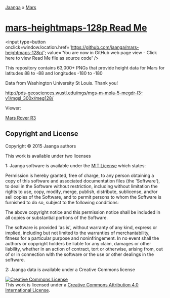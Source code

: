 [Jaanga]( http://jaanga.github.io/ ) &raquo; [Mars]( http://jaanga.github.io/mars/ )

[mars-heightmaps-128p Read Me]( index.html )
===

<span style=display:none; >[You are now in GitHub source code view - click here to view Read Me file as a web page]( http://jaanga.github.io/mars-heightmaps-128p/ "View file as a web page." ) </span>
<input type=button onclick=window.location.href='https://github.com/jaanga/mars-heightmaps-128p/'; value='You are now in GitHub web page view - Click here to view Read Me file as source code' />

This repository contains 63,000+ PNGs that provide height data for Mars for latitudes 88 to -88 and longitudes -180 to -180


Data from Washington University St Louis. Thank you!

<http://pds-geosciences.wustl.edu/mgs/mgs-m-mola-5-megdr-l3-v1/mgsl_300x/meg128/>


Viewer:

[Mars Rover R3]( http://jaanga.github.io/mars/rover/128p/mars-rover-128p-multi-tile-r3.html )



<!--
## Sample Use of Data in 3D App
<iframe src="http://jaanga.github.io/moon/rover-256p/moon-rover-256p-multi-tile-r1.html" width=100% height=500px ></iframe>  
####_Moon Rover 256P - Dev revision_

[Moon Rover 256P Code Edit View Fullscreen]( http://exploratoria.github.io/lib/code-edit-view/code-edit-view.html#http://jaanga.github.io/moon/rover-256p/moon-rover-256p-multi-tile-r1.html )

[Moon Rover 256P Demo Full Screen - Dev]( http://jaanga.github.io/moon/rover-256p/dev/ )

This demo uses heightmap data to:

* To display the Moon in as much 3D detail as possible
* To enable you to explore craters and the dark side and more


## Sample Use of Data on Remote Web Site
_May take a while to load. Page freezes while loading..._

<iframe src="http://jsfiddle.net/theo/dwje1w0d/" width=100% height=500px ></iframe>  
#### _Read PNG Composite R2 hosted on jsFiddle_


[Read multiple PNG files and combine]( http://jaanga.github.io/moon/utilities/read-png-composite-r2.html> )

* Combines multiple heightmap PNG files into one view
* Use cursor keys to navigate
* Edit parameters in the code or use permalinks

Data hosted on GitHub pages is CORS-compatible and may therefor be accessed from any web site or server.
The example above access the heightmap data on GitHub from an HTL file hosted on [jsFiddle]( http://jasfiddle.net ).


-->



## Copyright and License

Copyright © 2015 Jaanga authors

This work is available under two licenses

1: Jaanga software is available under the [MIT License]( http://en.wikipedia.org/wiki/MIT_License) which states:

Permission is hereby granted, free of charge, to any person obtaining a copy of this software and associated documentation files (the 'Software'),
to deal in the Software without restriction, including without limitation the rights to use, copy, modify, merge, publish, distribute, sublicense, and/or sell copies of the Software, and to permit persons to whom the Software is furnished to do so, subject to the following conditions:

The above copyright notice and this permission notice shall be included in all copies or substantial portions of the Software.

The software is provided 'as is', without warranty of any kind, express or implied, including but not limited to the warranties of merchantability, fitness for a particular purpose and noninfringement.
In no event shall the authors or copyright holders be liable for any claim, damages or other liability, whether in an action of contract, tort or otherwise, arising from, out of or in connection with the software or the use or other dealings in the software.


2: Jaanga data is available under a Creative Commons license

<a rel="license" href="http://creativecommons.org/licenses/by/4.0/"><img alt="Creative Commons License" style="border-width:0" src="https://i.creativecommons.org/l/by/4.0/88x31.png" /></a><br />This <span xmlns:dct="http://purl.org/dc/terms/" href="http://purl.org/dc/dcmitype/StillImage" rel="dct:type">work</span> is licensed under a <a rel="license" href="http://creativecommons.org/licenses/by/4.0/">Creative Commons Attribution 4.0 International License</a>.


